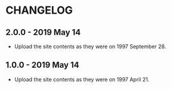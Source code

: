 # CHANGELOG

## 2.0.0 - 2019 May 14
* Upload the site contents as they were on 1997 September 28.

## 1.0.0 - 2019 May 14
* Upload the site contents as they were on 1997 April 21.